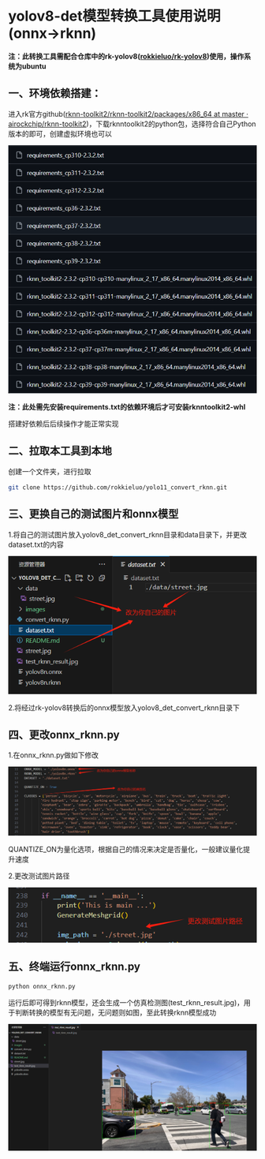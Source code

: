 # yolov8-det模型转换工具使用说明(onnx->rknn)

**注：此转换工具需配合仓库中的rk-yolov8([rokkieluo/rk-yolov8](https://github.com/rokkieluo/rk-yolov8))使用，操作系统为ubuntu**

## 一、环境依赖搭建：

进入rk官方github([rknn-toolkit2/rknn-toolkit2/packages/x86_64 at master · airockchip/rknn-toolkit2](https://github.com/airockchip/rknn-toolkit2/tree/master/rknn-toolkit2/packages/x86_64))，下载rknntoolkit2的python包，选择符合自己Python版本的即可，创建虚拟环境也可以

![rknntoolkit2-whl](images/rknntoolkit2-whl.png)

**注：此处需先安装requirements.txt的依赖环境后才可安装rknntoolkit2-whl**

搭建好依赖后后续操作才能正常实现

## 二、拉取本工具到本地

创建一个文件夹，进行拉取

```bash
git clone https://github.com/rokkieluo/yolo11_convert_rknn.git
```

## 三、更换自己的测试图片和onnx模型

1.将自己的测试图片放入yolov8_det_convert_rknn目录和data目录下，并更改dataset.txt的内容

![image1](images/image1.png)

2.将经过rk-yolov8转换后的onnx模型放入yolov8_det_convert_rknn目录下

## 四、更改onnx_rknn.py

1.在onnx_rknn.py做如下修改

![image2](images/image2.png)

QUANTIZE_ON为量化选项，根据自己的情况来决定是否量化，一般建议量化提升速度

2.更改测试图片路径

![image3](images/image3.png)

## 五、终端运行onnx_rknn.py

```python
python onnx_rknn.py
```

运行后即可得到rknn模型，还会生成一个仿真检测图(test_rknn_result.jpg)，用于判断转换的模型有无问题，无问题则如图，至此转换rknn模型成功

![image4](images/image4.png)

